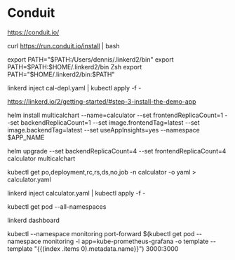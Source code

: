 # Conduit
https://conduit.io/

curl https://run.conduit.io/install | bash

export PATH="$PATH:/Users/dennis/.linkerd2/bin"
export PATH=$PATH:$HOME/.linkerd2/bin
Zsh
export PATH="$HOME/.linkerd2/bin:$PATH"

linkerd inject cal-depl.yaml | kubectl apply -f - 

https://linkerd.io/2/getting-started/#step-3-install-the-demo-app

helm install multicalchart --name=calculator --set frontendReplicaCount=1 --set backendReplicaCount=1 --set image.frontendTag=latest --set image.backendTag=latest --set useAppInsights=yes --namespace $APP_NAME

helm upgrade --set backendReplicaCount=4 --set frontendReplicaCount=4 calculator multicalchart 

kubectl get po,deployment,rc,rs,ds,no,job -n calculator -o yaml > calculator.yaml

linkerd inject calculator.yaml | kubectl apply -f - 

kubectl get pod --all-namespaces

linkerd dashboard

kubectl --namespace monitoring port-forward $(kubectl get pod --namespace monitoring -l app=kube-prometheus-grafana -o template --template "{{(index .items 0).metadata.name}}") 3000:3000